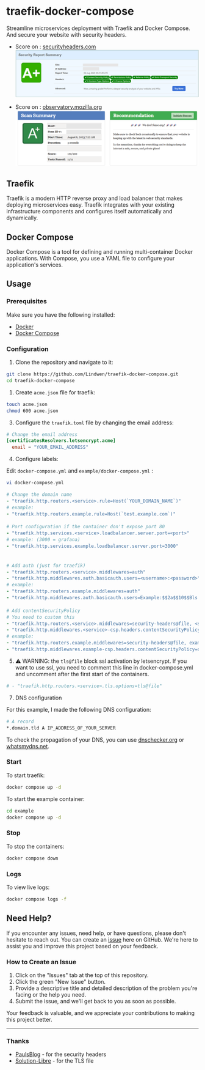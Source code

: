 # traefik-docker-compose

Streamline microservices deployment with Traefik and Docker Compose.
And secure your website with security headers.

* Score on : [securityheaders.com](https://securityheaders.com/)
![securityheaders_score](docs/img/securityheaders_score.png)

* Score on : [observatory.mozilla.org](https://observatory.mozilla.org/)
![observatory_score](docs/img/observatory_score.png)

## Traefik

Traefik is a modern HTTP reverse proxy and load balancer that makes deploying microservices easy. Traefik integrates with your existing infrastructure components and configures itself automatically and dynamically.

## Docker Compose

Docker Compose is a tool for defining and running multi-container Docker applications. With Compose, you use a YAML file to configure your application's services.

## Usage

### Prerequisites

Make sure you have the following installed:

- [Docker](https://docs.docker.com/get-docker/)
- [Docker Compose](https://docs.docker.com/compose/install/)

### Configuration

1. Clone the repository and navigate to it:

```bash
git clone https://github.com/Lindwen/traefik-docker-compose.git
cd traefik-docker-compose
```

1. Create `acme.json` file for traefik:

```bash
touch acme.json
chmod 600 acme.json
```

3. Configure the `traefik.toml` file by changing the email address:

```toml
# Change the email address
[certificatesResolvers.letsencrypt.acme]
  email = "YOUR_EMAIL_ADDRESS"
```

4. Configure labels:

Edit `docker-compose.yml` and `example/docker-compose.yml` :
```bash
vi docker-compose.yml
```

```yml
# Change the domain name
- "traefik.http.routers.<service>.rule=Host(`YOUR_DOMAIN_NAME`)"
# example:
- "traefik.http.routers.example.rule=Host(`test.example.com`)"

# Port configuration if the container don't expose port 80
- "traefik.http.services.<service>.loadbalancer.server.port=<port>"
# example: (3000 = grafana)
- "traefik.http.services.example.loadbalancer.server.port=3000"


# Add auth (just for traefik)
- "traefik.http.routers.<service>.middlewares=auth"
- "traefik.http.middlewares.auth.basicauth.users=<username>:<password>" # password generated with htpasswd (Bcrypt) and double $
# example:
- "traefik.http.routers.example.middlewares=auth"
- "traefik.http.middlewares.auth.basicauth.users=Example:$$2a$$10$$Bls.hNkCW3m4lBz9a592IOfom6U0dmFvIP9UUz.4VWbWF0x8Kn3WG"

# Add contentSecurityPolicy
# You need to custom this
- "traefik.http.routers.<service>.middlewares=security-headers@file, <service>-csp"
- "traefik.http.middlewares.<service>-csp.headers.contentSecurityPolicy=<policies>"
# example:
- "traefik.http.routers.example.middlewares=security-headers@file, example-csp"
- "traefik.http.middlewares.example-csp.headers.contentSecurityPolicy=default-src 'none'; script-src 'self' https://traefik.github.io; connect-src 'self'; img-src 'self' data:; style-src 'self' 'unsafe-inline'; font-src 'self'; object-src 'none'; frame-ancestors 'none'; form-action 'none'; base-uri 'none';"
```

5. ⚠️ WARNING: the `tls@file` block ssl activation by letsencrypt.
If you want to use ssl, you need to comment this line in docker-compose.yml and uncomment after the first start of the containers.

```toml
# - "traefik.http.routers.<service>.tls.options=tls@file"
```

7. DNS configuration

For this example, I made the following DNS configuration:

```bash
# A record
*.domain.tld A IP_ADDRESS_OF_YOUR_SERVER
```
To check the propagation of your DNS, you can use [dnschecker.org](https://dnschecker.org/) or [whatsmydns.net](https://www.whatsmydns.net/).

### Start

To start traefik:

```bash
docker compose up -d
```

To start the example container:
```bash
cd example
docker compose up -d
```

### Stop

To stop the containers:

```bash
docker compose down
```

### Logs

To view live logs:

```bash
docker compose logs -f
```

## Need Help?

If you encounter any issues, need help, or have questions, please don't hesitate to reach out. You can create an [issue](https://github.com/Lindwen/traefik-docker-compose/issues/new) here on GitHub. We're here to assist you and improve this project based on your feedback.

### How to Create an Issue

1. Click on the "Issues" tab at the top of this repository.
2. Click the green "New Issue" button.
3. Provide a descriptive title and detailed description of the problem you're facing or the help you need.
4. Submit the issue, and we'll get back to you as soon as possible.

Your feedback is valuable, and we appreciate your contributions to making this project better.

---

### Thanks

* [PaulsBlog](https://www.paulsblog.dev/harden-your-website-with-traefik-and-security-headers/) - for the security headers
* [Solution-Libre](https://github.com/solution-libre/docker-traefik) - for the TLS file